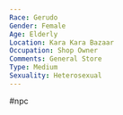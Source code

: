 ```yaml
---
Race: Gerudo
Gender: Female
Age: Elderly
Location: Kara Kara Bazaar
Occupation: Shop Owner
Comments: General Store
Type: Medium
Sexuality: Heterosexual
---
```

 #npc 

